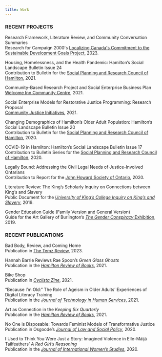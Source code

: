 ```yaml
---
title: Work
---
```

### RECENT PROJECTS

R﻿esearch Framework, Literature Review, and Community Conversation Summaries<br/> R﻿esearch for Campaign 2000's [Localizing Canada's Commitment to the Sustainable Development Goals Project](https://sdg.campaign2000.ca/our-work/research/), 2023.

Housing, Homelessness, and the Health Pandemic: Hamilton’s Social Landscape Bulletin Issue 24<br/>
Contribution to Bulletin for the [Social Planning and Research Council of Hamilton](https://www.sprc.hamilton.on.ca/2016/09/hamilton-social-landscape/), 2021.

Community-Based Research Project and Social Enterprise Business Plan<br/>
[Welcome Inn Community Centre](https://welcomeinn.ca/new-horizons-update-reopening-with-a-cafe/), 2021.

Social Enterprise Models for Restorative Justice Programming: Research Proposal<br/>
[Community Justice Initiatives](https://cjiwr.com/), 2021.

Changing Demographics of Hamilton’s Older Adult Population: Hamilton’s Social Landscape Bulletin Issue 20<br/>
Contribution to Bulletin for the [Social Planning and Research Council of Hamilton](https://www.sprc.hamilton.on.ca/wp-content/uploads/2020/11/SPRC-Hamilton-Social-Landscape-Older-Adults-November-2020.pdf), 2020.

COVID-19 in Hamilton: Hamilton’s Social Landscape Bulletin Issue 17<br/>
Contribution to Bulletin Series for the [Social Planning and Research Council of Hamilton](https://www.sprc.hamilton.on.ca/2016/09/hamilton-social-landscape/), 2020.

Legally Bound: Addressing the Civil Legal Needs of Justice-Involved Ontarians<br/>
Contribution to Report for the [John Howard Society of Ontario](https://johnhoward.on.ca/wp-content/uploads/2020/07/Legally-Bound-The-Civil-Legal-Needs-of-Justice-Involved-Populations.pdf), 2020.

Literature Review: The King’s Scholarly Inquiry on Connections between King’s and Slavery<br/>
Public Document for the *[University of King’s College Inquiry on King’s and Slavery](https://ukings.ca/administration/public-documents/slavery-scholarly-inquiry/academic-research/)*, 2019.

Gender Education Guide (Family Version and General Version)<br/>
Guide for the Art Gallery of Burlington’s [*The Gender Conspiracy* Exhibition](https://agb.life/visit/exhibitions/the-gender-conspiracy), 2019.

### RECENT PUBLICATIONS

B﻿ad Body, Review, and Coming Home<br/>P﻿ublication in [The Temz Review](https://www.thetemzreview.com/barrie.html), 2023.

Hannah Barrie Reviews Rae Spoon’s *Green Glass Ghosts*<br/>
Publication in the *[Hamilton Review of Books](http://hamiltonreviewofbooks.com/blog/2021/11/30/hannah-barrie-reviews-rae-spoons-green-glass-ghosts)*, 2021.

Bike Shop<br/>
Publication in *[Cyclista Zine](https://www.cyclistazine.com/shop/p/emodiy-disruption-cyclista-zine-issue-5)*, 2021.

“Because I’m Old:” The Role of Ageism in Older Adults’ Experiences of Digital Literacy Training<br/>
Publication in the *[Journal of Technology in Human Services](https://www.tandfonline.com/doi/full/10.1080/15228835.2021.1962477)*, 2021.

Art as Connection in the *Keeping Six Quarterly*<br/>
Publication in the *[Hamilton Review of Books](http://hamiltonreviewofbooks.com/blog/2021/05/19/art-as-connection-in-the-keeping-six-quarterly)*, 2021.

No One is Disposable: Towards Feminist Models of Transformative Justice<br/>
Publication in Osgoode’s *[Journal of Law and Social Policy](https://digitalcommons.osgoode.yorku.ca/jlsp/vol33/iss1/4/)*, 2020.

I Used to Think You Were Just a Story: Imagined Violence in Elle-Máijá Tailfeathers’ *A Red Girl’s Reasoning*<br/>
Publication in the *[Journal of International Women’s Studies](https://vc.bridgew.edu/jiws/vol21/iss7/9/)*, 2020.